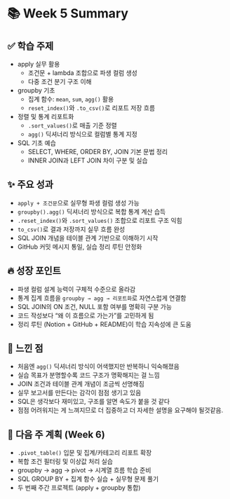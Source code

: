 # 📚 Week 5 Summary

## ✅ 학습 주제
- apply 실무 활용
  - 조건문 + lambda 조합으로 파생 컬럼 생성
  - 다중 조건 분기 구조 이해
- groupby 기초
  - 집계 함수: `mean`, `sum`, `agg()` 활용
  - `reset_index()`와 `.to_csv()`로 리포트 저장 흐름
- 정렬 및 통계 리포트화
  - `.sort_values()`로 매출 기준 정렬
  - `agg()` 딕셔너리 방식으로 컬럼별 통계 지정
- SQL 기초 예습
  - SELECT, WHERE, ORDER BY, JOIN 기본 문법 정리
  - INNER JOIN과 LEFT JOIN 차이 구분 및 실습

## ✨ 주요 성과
- `apply + 조건문`으로 실무형 파생 컬럼 생성 가능
- `groupby().agg()` 딕셔너리 방식으로 복합 통계 계산 습득
- `.reset_index()`와 `.sort_values()` 조합으로 리포트 구조 익힘
- `to_csv()`로 결과 저장까지 실무 흐름 완성
- SQL JOIN 개념을 테이블 관계 기반으로 이해하기 시작
- GitHub 커밋 메시지 통일, 실습 정리 루틴 안정화

## 🔥 성장 포인트
- 파생 컬럼 설계 능력이 구체적 수준으로 올라감
- 통계 집계 흐름을 `groupby → agg → 리포트화`로 자연스럽게 연결함
- SQL JOIN의 ON 조건, NULL 포함 여부를 명확히 구분 가능
- 코드 작성보다 “왜 이 흐름으로 가는가”를 고민하게 됨
- 정리 루틴 (Notion + GitHub + README)이 학습 지속성에 큰 도움

## 🤔 느낀 점
- 처음엔 `agg()` 딕셔너리 방식이 어색했지만 반복하니 익숙해졌음
- 실습 목표가 분명할수록 코드 구조가 명확해지는 걸 느낌
- JOIN 조건과 테이블 관계 개념이 조금씩 선명해짐
- 실무 보고서를 만든다는 감각이 점점 생기고 있음
- SQL은 생각보다 재미있고, 구조를 알면 속도가 붙을 것 같다
- 점점 어려워지는 게 느껴지므로 더 집중하고 더 자세한 설명을 요구해야 될것같음.

## 🏹 다음 주 계획 (Week 6)
- `.pivot_table()` 입문 및 집계/카테고리 리포트 확장
- 복합 조건 필터링 및 이상값 처리 실습
- groupby → agg → pivot → 시계열 흐름 학습 준비
- SQL GROUP BY + 집계 함수 실습 + 실무형 문제 풀기
- 두 번째 주간 프로젝트 (apply + groupby 통합)

